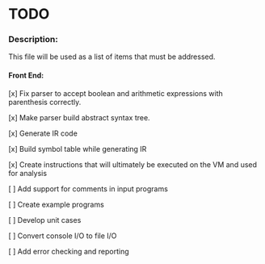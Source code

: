 # TODO

### Description:
This file will be used as a list of items that must be addressed. 

#### Front End:
[x] Fix parser to accept boolean and arithmetic expressions with parenthesis correctly.

[x] Make parser build abstract syntax tree.

[x] Generate IR code

[x] Build symbol table while generating IR

[x] Create instructions that will ultimately be executed on the VM and used for analysis

[ ] Add support for comments in input programs

[ ] Create example programs

[ ] Develop unit cases

[ ] Convert console I/O to file I/O

[ ] Add error checking and reporting